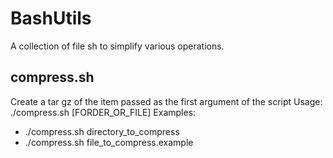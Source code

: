 # BashUtils
A collection of file sh to simplify various operations.

## compress.sh
Create a tar gz of the item passed as the first argument of the script
Usage: ./compress.sh [FORDER_OR_FILE]
Examples:
- ./compress.sh directory_to_compress
- ./compress.sh file_to_compress.example
